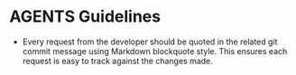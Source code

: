# AGENTS Guidelines

- Every request from the developer should be quoted in the related git commit message using Markdown blockquote style. This ensures each request is easy to track against the changes made.

